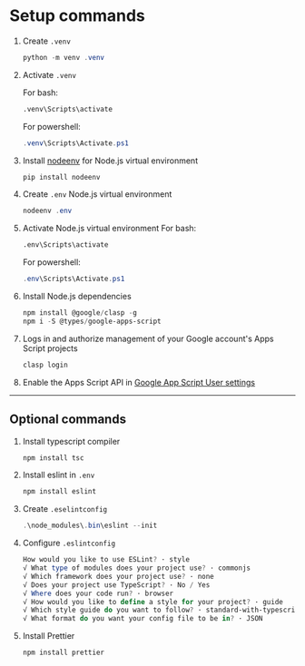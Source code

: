 # Setup commands

1. Create `.venv`

    ```powershell
    python -m venv .venv
    ```

2. Activate `.venv`

    For bash:

    ```bash
    .venv\Scripts\activate
    ```

    For powershell:

    ```powershell
    .venv\Scripts\Activate.ps1
    ```

3. Install [nodeenv](https://github.com/ekalinin/nodeenv) for Node.js virtual environment

    ```powershell
    pip install nodeenv
    ```

4. Create `.env` Node.js virtual environment

    ```powershell
    nodeenv .env
    ```

5. Activate Node.js virtual environment
    For bash:

    ```bash
    .env\Scripts\activate
    ```

    For powershell:

    ```powershell
    .env\Scripts\Activate.ps1
    ```

6. Install Node.js dependencies

    ```powershell
    npm install @google/clasp -g
    npm i -S @types/google-apps-script
    ```

7. Logs in and authorize management of your Google account's Apps Script projects

    ```powershell
    clasp login
    ```

8. Enable the Apps Script API in [Google App Script User settings](https://script.google.com/home/usersettings)

---

## Optional commands

1. Install typescript compiler

    ```powershell
    npm install tsc
    ```

2. Install eslint in `.env`

    ```powershell
    npm install eslint
    ```

3. Create `.eselintconfig`

    ```powershell
    .\node_modules\.bin\eslint --init
    ```

4. Configure `.eslintconfig`

    ```powershell
    How would you like to use ESLint? · style       
    √ What type of modules does your project use? · commonjs
    √ Which framework does your project use? · none
    √ Does your project use TypeScript? · No / Yes
    √ Where does your code run? · browser
    √ How would you like to define a style for your project? · guide
    √ Which style guide do you want to follow? · standard-with-typescript
    √ What format do you want your config file to be in? · JSON
    ```

5. Install Prettier

    ```powershell
    npm install prettier
    ```
